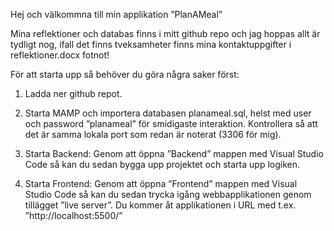 Hej och välkommna till min applikation ”PlanAMeal”

Mina reflektioner och databas finns i mitt github repo och jag hoppas allt är tydligt nog, ifall det finns tveksamheter finns mina kontaktuppgifter i reflektioner.docx fotnot!

För att starta upp så behöver du göra några saker först:

1. Ladda ner github repot.

2. Starta MAMP och importera databasen planameal.sql, helst med user och password ”planameal” för smidigaste interaktion. Kontrollera så att det är samma lokala port som redan är noterat (3306 för mig).

3. Starta Backend: Genom att öppna ”Backend” mappen med Visual Studio Code så kan du sedan bygga upp projektet och starta upp logiken.

4. Starta Frontend: Genom att öppna ”Frontend” mappen med Visual Studio Code så kan du sedan trycka igång webbapplikationen genom tillägget ”live server”. Du kommer åt applikationen i URL med t.ex. ”http://localhost:5500/”
